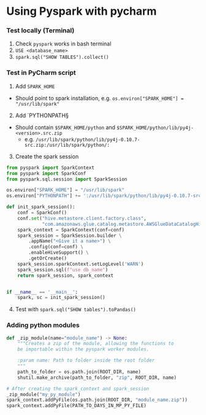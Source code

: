 # Using Pyspark with pycharm

### Test locally (Terminal)

1) Check `pyspark` works in bash terminal
2) `USE <database_name>`
3) `spark.sql("SHOW TABLES").collect()`

### Test in PyCharm script
1) Add `SPARK_HOME`
- Should point to spark installation, e.g. `os.environ["SPARK_HOME"] = "/usr/lib/spark"`

2) Add `PYTHONPATH§
- Should contain `$SPARK_HOME/python` and `$SPARK_HOME/python/lib/py4j-<version>.src.zip`
  * e.g. `/usr/lib/spark/python/lib/py4j-0.10.7-src.zip:/usr/lib/spark/python/:`

3) Create the spark session
```python
from pyspark import SparkContext
from pyspark import SparkConf
from pyspark.sql.session import SparkSession

os.environ["SPARK_HOME"] = "/usr/lib/spark"
os.environ["PYTHONPATH"] += ':/usr/lib/spark/python/lib/py4j-0.10.7-src.zip:/usr/lib/spark/python/:'

def init_spark_session():
    conf = SparkConf()
    conf.set("hive.metastore.client.factory.class",
             "com.amazonaws.glue.catalog.metastore.AWSGlueDataCatalogHiveClientFactory")
    spark_context = SparkContext(conf=conf)
    spark_session = SparkSession.builder \
        .appName("<Give it a name>") \
        .config(conf=conf) \
        .enableHiveSupport() \
        .getOrCreate()
    spark_session.sparkContext.setLogLevel('WARN')
    spark_session.sql(f"use db_name")
    return spark_session, spark_context


if __name__ == '__main__':
    spark, sc = init_spark_session()
```
4) Test with `spark.sql("SHOW tables").toPandas()`

### Adding python modules
```python
def _zip_module(name="module_name") -> None:
    """Creates a zip of the module, allowing the functions to
    be importable within the pyspark worker modules.

    :param name: Path to folder inside the root folder
    """
    path_to_folder = os.path.join(ROOT_DIR, name)
    shutil.make_archive(path_to_folder, "zip", ROOT_DIR, name)

# After creating the spark_context and spark_session
_zip_module("my_py_module")
spark_context.addPyFile(os.path.join(ROOT_DIR, "module_name.zip"))
spark_context.addPyFile(PATH_TO_DAYS_IN_MP_PY_FILE)
```
